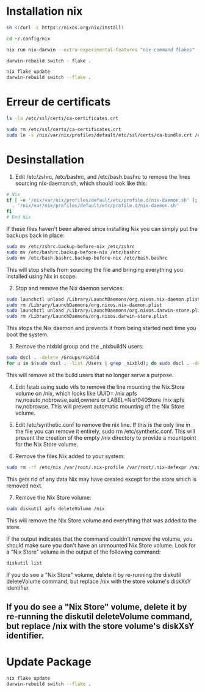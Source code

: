 # Installation nix

```bash
sh <(curl -L https://nixos.org/nix/install)

cd ~/.config/nix

nix run nix-darwin --extra-experimental-features "nix-command flakes" -- switch --flake .

darwin-rebuild switch - flake .
```

```bash
nix flake update
darwin-rebuild switch --flake .
```

# Erreur de certificats

```bash
ls -la /etc/ssl/certs/ca-certificates.crt

sudo rm /etc/ssl/certs/ca-certificates.crt
sudo ln -s /nix/var/nix/profiles/default/etc/ssl/certs/ca-bundle.crt /etc/ssl/certs/ca-certificates.crt
```

# Desinstallation

1. Edit /etc/zshrc, /etc/bashrc, and /etc/bash.bashrc to remove the lines sourcing nix-daemon.sh, which should look like this:

```bash
# Nix
if [ -e '/nix/var/nix/profiles/default/etc/profile.d/nix-daemon.sh' ]; then
  . '/nix/var/nix/profiles/default/etc/profile.d/nix-daemon.sh'
fi
# End Nix
```

If these files haven't been altered since installing Nix you can simply put the backups back in place:

```bash
sudo mv /etc/zshrc.backup-before-nix /etc/zshrc
sudo mv /etc/bashrc.backup-before-nix /etc/bashrc
sudo mv /etc/bash.bashrc.backup-before-nix /etc/bash.bashrc
```

This will stop shells from sourcing the file and bringing everything you installed using Nix in scope.

2. Stop and remove the Nix daemon services:

```bash
sudo launchctl unload /Library/LaunchDaemons/org.nixos.nix-daemon.plist
sudo rm /Library/LaunchDaemons/org.nixos.nix-daemon.plist
sudo launchctl unload /Library/LaunchDaemons/org.nixos.darwin-store.plist
sudo rm /Library/LaunchDaemons/org.nixos.darwin-store.plist
```

This stops the Nix daemon and prevents it from being started next time you boot the system.

3. Remove the nixbld group and the \_nixbuildN users:

```bash
sudo dscl . -delete /Groups/nixbld
for u in $(sudo dscl . -list /Users | grep _nixbld); do sudo dscl . -delete /Users/$u; done
```

This will remove all the build users that no longer serve a purpose.

4. Edit fstab using sudo vifs to remove the line mounting the Nix Store volume on /nix, which looks like UUID=<uuid> /nix apfs rw,noauto,nobrowse,suid,owners or LABEL=Nix\040Store /nix apfs rw,nobrowse. This will prevent automatic mounting of the Nix Store volume.

5. Edit /etc/synthetic.conf to remove the nix line. If this is the only line in the file you can remove it entirely, sudo rm /etc/synthetic.conf. This will prevent the creation of the empty /nix directory to provide a mountpoint for the Nix Store volume.

6. Remove the files Nix added to your system:

```bash
sudo rm -rf /etc/nix /var/root/.nix-profile /var/root/.nix-defexpr /var/root/.nix-channels ~/.nix-profile ~/.nix-defexpr ~/.nix-channels
```

This gets rid of any data Nix may have created except for the store which is removed next.

7. Remove the Nix Store volume:

```bash
sudo diskutil apfs deleteVolume /nix
```

This will remove the Nix Store volume and everything that was added to the store.

If the output indicates that the command couldn't remove the volume, you should make sure you don't have an unmounted Nix Store volume. Look for a "Nix Store" volume in the output of the following command:

```bash
diskutil list
```

If you do see a "Nix Store" volume, delete it by re-running the diskutil deleteVolume command, but replace /nix with the store volume's diskXsY identifier.

## If you do see a "Nix Store" volume, delete it by re-running the diskutil deleteVolume command, but replace /nix with the store volume's diskXsY identifier.

# Update Package

```bash
nix flake update
darwin-rebuild switch --flake .
```
